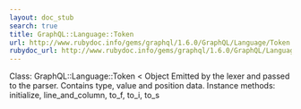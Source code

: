 ```yaml
---
layout: doc_stub
search: true
title: GraphQL::Language::Token
url: http://www.rubydoc.info/gems/graphql/1.6.0/GraphQL/Language/Token
rubydoc_url: http://www.rubydoc.info/gems/graphql/1.6.0/GraphQL/Language/Token
---
```


Class: GraphQL::Language::Token < Object
Emitted by the lexer and passed to the parser. Contains type, value
and position data. 
Instance methods:
initialize, line_and_column, to_f, to_i, to_s

